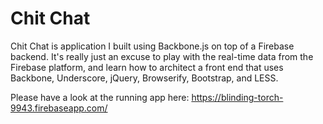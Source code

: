 Chit Chat
============
Chit Chat is application I built using Backbone.js on top of a Firebase backend. It's really just an excuse to play with the real-time data from the Firebase platform, and learn how to architect a front end that uses Backbone, Underscore, jQuery, Browserify, Bootstrap, and LESS.

Please have a look at the running app here: https://blinding-torch-9943.firebaseapp.com/
